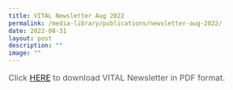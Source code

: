 ```yaml
---
title: VITAL Newsletter Aug 2022
permalink: /media-library/publications/newsletter-aug-2022/
date: 2022-08-31
layout: post
description: ""
image: ""
---
```

<p style="font-size: 16px;color:#585858;text-align:justify;">
Click <a href = "/files/Newsletter Aug 2022.pdf">HERE</a> to download VITAL Newsletter in PDF format.
</p>